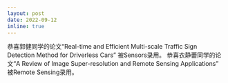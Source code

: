 ```yaml
---
layout: post
date: 2022-09-12
inline: true
---
```

恭喜郭健同学的论文“Real-time and Efficient Multi-scale Traffic Sign Detection Method for 
Driverless Cars” 被Sensors录用。
恭喜衣静蕾同学的论文“A Review of Image Super-resolution and Remote Sensing Applications” 被Remote Sensing录用。
